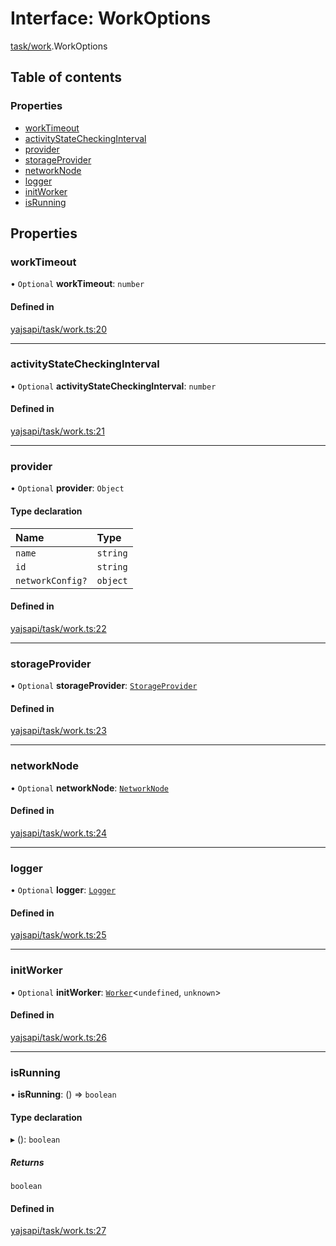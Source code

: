 # Interface: WorkOptions

[task/work](../modules/task_work.md).WorkOptions

## Table of contents

### Properties

- [workTimeout](task_work.WorkOptions.md#worktimeout)
- [activityStateCheckingInterval](task_work.WorkOptions.md#activitystatecheckinginterval)
- [provider](task_work.WorkOptions.md#provider)
- [storageProvider](task_work.WorkOptions.md#storageprovider)
- [networkNode](task_work.WorkOptions.md#networknode)
- [logger](task_work.WorkOptions.md#logger)
- [initWorker](task_work.WorkOptions.md#initworker)
- [isRunning](task_work.WorkOptions.md#isrunning)

## Properties

### workTimeout

• `Optional` **workTimeout**: `number`

#### Defined in

[yajsapi/task/work.ts:20](https://github.com/golemfactory/yajsapi/blob/dec68b9/yajsapi/task/work.ts#L20)

___

### activityStateCheckingInterval

• `Optional` **activityStateCheckingInterval**: `number`

#### Defined in

[yajsapi/task/work.ts:21](https://github.com/golemfactory/yajsapi/blob/dec68b9/yajsapi/task/work.ts#L21)

___

### provider

• `Optional` **provider**: `Object`

#### Type declaration

| Name | Type |
| :------ | :------ |
| `name` | `string` |
| `id` | `string` |
| `networkConfig?` | `object` |

#### Defined in

[yajsapi/task/work.ts:22](https://github.com/golemfactory/yajsapi/blob/dec68b9/yajsapi/task/work.ts#L22)

___

### storageProvider

• `Optional` **storageProvider**: [`StorageProvider`](storage_provider.StorageProvider.md)

#### Defined in

[yajsapi/task/work.ts:23](https://github.com/golemfactory/yajsapi/blob/dec68b9/yajsapi/task/work.ts#L23)

___

### networkNode

• `Optional` **networkNode**: [`NetworkNode`](../classes/network_node.NetworkNode.md)

#### Defined in

[yajsapi/task/work.ts:24](https://github.com/golemfactory/yajsapi/blob/dec68b9/yajsapi/task/work.ts#L24)

___

### logger

• `Optional` **logger**: [`Logger`](utils_logger.Logger.md)

#### Defined in

[yajsapi/task/work.ts:25](https://github.com/golemfactory/yajsapi/blob/dec68b9/yajsapi/task/work.ts#L25)

___

### initWorker

• `Optional` **initWorker**: [`Worker`](../modules/task_work.md#worker)<`undefined`, `unknown`\>

#### Defined in

[yajsapi/task/work.ts:26](https://github.com/golemfactory/yajsapi/blob/dec68b9/yajsapi/task/work.ts#L26)

___

### isRunning

• **isRunning**: () => `boolean`

#### Type declaration

▸ (): `boolean`

##### Returns

`boolean`

#### Defined in

[yajsapi/task/work.ts:27](https://github.com/golemfactory/yajsapi/blob/dec68b9/yajsapi/task/work.ts#L27)
